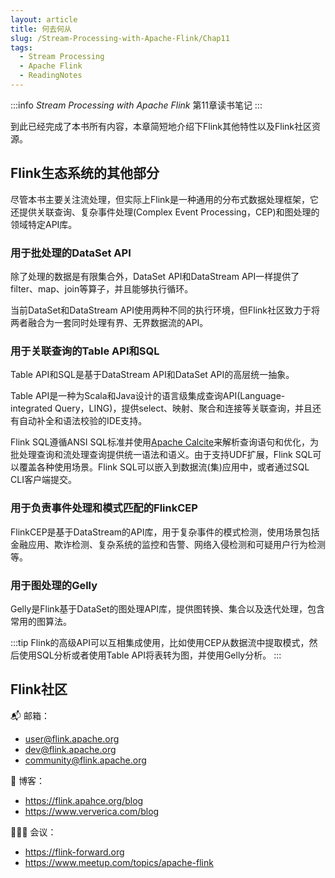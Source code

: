 ```yaml
---
layout: article
title: 何去何从
slug: /Stream-Processing-with-Apache-Flink/Chap11
tags:
  - Stream Processing
  - Apache Flink
  - ReadingNotes
---
```


:::info
*Stream Processing with Apache Flink* 第11章读书笔记
:::

到此已经完成了本书所有内容，本章简短地介绍下Flink其他特性以及Flink社区资源。

## Flink生态系统的其他部分

尽管本书主要关注流处理，但实际上Flink是一种通用的分布式数据处理框架，它还提供关联查询、复杂事件处理(Complex Event Processing，CEP)和图处理的领域特定API库。

### 用于批处理的DataSet API

除了处理的数据是有限集合外，DataSet API和DataStream API一样提供了filter、map、join等算子，并且能够执行循环。

当前DataSet和DataStream API使用两种不同的执行环境，但Flink社区致力于将两者融合为一套同时处理有界、无界数据流的API。

### 用于关联查询的Table API和SQL

Table API和SQL是基于DataStream API和DataSet API的高层统一抽象。

Table API是一种为Scala和Java设计的语言级集成查询API(Language-integrated Query，LING)，提供select、映射、聚合和连接等关联查询，并且还有自动补全和语法校验的IDE支持。

Flink SQL遵循ANSI SQL标准并使用[Apache Calcite](https://calcite.apache.org/)来解析查询语句和优化，为批处理查询和流处理查询提供统一语法和语义。由于支持UDF扩展，Flink SQL可以覆盖各种使用场景。Flink SQL可以嵌入到数据流(集)应用中，或者通过SQL CLI客户端提交。

### 用于负责事件处理和模式匹配的FlinkCEP

FlinkCEP是基于DataStream的API库，用于复杂事件的模式检测，使用场景包括金融应用、欺诈检测、复杂系统的监控和告警、网络入侵检测和可疑用户行为检测等。

### 用于图处理的Gelly

Gelly是Flink基于DataSet的图处理API库，提供图转换、集合以及迭代处理，包含常用的图算法。

:::tip
Flink的高级API可以互相集成使用，比如使用CEP从数据流中提取模式，然后使用SQL分析或者使用Table API将表转为图，并使用Gelly分析。
:::

## Flink社区

:mailbox_with_mail: 邮箱：

- user@flink.apache.org
- dev@flink.apache.org
- community@flink.apache.org

:pencil: 博客：

- https://flink.apahce.org/blog
- https://www.ververica.com/blog

:people_holding_hands: 会议：

- https://flink-forward.org
- https://www.meetup.com/topics/apache-flink